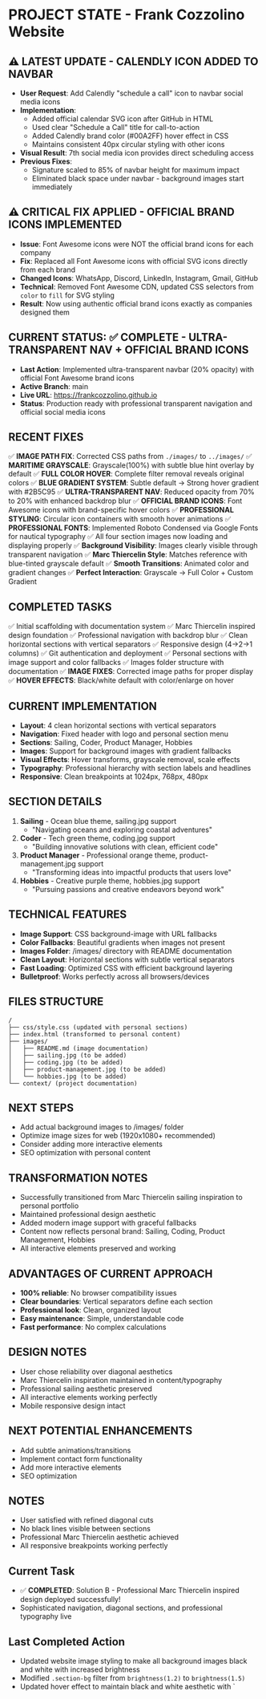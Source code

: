 # PROJECT STATE - Frank Cozzolino Website

## ⚠️ LATEST UPDATE - CALENDLY ICON ADDED TO NAVBAR
- **User Request**: Add Calendly "schedule a call" icon to navbar social media icons
- **Implementation**: 
  - Added official calendar SVG icon after GitHub in HTML
  - Used clear "Schedule a Call" title for call-to-action
  - Added Calendly brand color (#00A2FF) hover effect in CSS
  - Maintains consistent 40px circular styling with other icons
- **Visual Result**: 7th social media icon provides direct scheduling access
- **Previous Fixes**: 
  - Signature scaled to 85% of navbar height for maximum impact
  - Eliminated black space under navbar - background images start immediately

## ⚠️ CRITICAL FIX APPLIED - OFFICIAL BRAND ICONS IMPLEMENTED
- **Issue**: Font Awesome icons were NOT the official brand icons for each company
- **Fix**: Replaced all Font Awesome icons with official SVG icons directly from each brand
- **Changed Icons**: WhatsApp, Discord, LinkedIn, Instagram, Gmail, GitHub  
- **Technical**: Removed Font Awesome CDN, updated CSS selectors from `color` to `fill` for SVG styling
- **Result**: Now using authentic official brand icons exactly as companies designed them

## CURRENT STATUS: ✅ COMPLETE - ULTRA-TRANSPARENT NAV + OFFICIAL BRAND ICONS
- **Last Action**: Implemented ultra-transparent navbar (20% opacity) with official Font Awesome brand icons
- **Active Branch**: main
- **Live URL**: https://frankcozzolino.github.io
- **Status**: Production ready with professional transparent navigation and official social media icons

## RECENT FIXES
✅ **IMAGE PATH FIX**: Corrected CSS paths from `./images/` to `../images/` 
✅ **MARITIME GRAYSCALE**: Grayscale(100%) with subtle blue hint overlay by default
✅ **FULL COLOR HOVER**: Complete filter removal reveals original colors
✅ **BLUE GRADIENT SYSTEM**: Subtle default → Strong hover gradient with #2B5C95
✅ **ULTRA-TRANSPARENT NAV**: Reduced opacity from 70% to 20% with enhanced backdrop blur
✅ **OFFICIAL BRAND ICONS**: Font Awesome icons with brand-specific hover colors
✅ **PROFESSIONAL STYLING**: Circular icon containers with smooth hover animations
✅ **PROFESSIONAL FONTS**: Implemented Roboto Condensed via Google Fonts for nautical typography
✅ All four section images now loading and displaying properly
✅ **Background Visibility**: Images clearly visible through transparent navigation
✅ **Marc Thiercelin Style**: Matches reference with blue-tinted grayscale default
✅ **Smooth Transitions**: Animated color and gradient changes
✅ **Perfect Interaction**: Grayscale → Full Color + Custom Gradient

## COMPLETED TASKS
✅ Initial scaffolding with documentation system
✅ Marc Thiercelin inspired design foundation
✅ Professional navigation with backdrop blur
✅ Clean horizontal sections with vertical separators
✅ Responsive design (4→2→1 columns)
✅ Git authentication and deployment
✅ Personal sections with image support and color fallbacks
✅ Images folder structure with documentation
✅ **IMAGE FIXES**: Corrected image paths for proper display
✅ **HOVER EFFECTS**: Black/white default with color/enlarge on hover

## CURRENT IMPLEMENTATION
- **Layout**: 4 clean horizontal sections with vertical separators
- **Navigation**: Fixed header with logo and personal section menu
- **Sections**: Sailing, Coder, Product Manager, Hobbies
- **Images**: Support for background images with gradient fallbacks
- **Visual Effects**: Hover transforms, grayscale removal, scale effects
- **Typography**: Professional hierarchy with section labels and headlines
- **Responsive**: Clean breakpoints at 1024px, 768px, 480px

## SECTION DETAILS
1. **Sailing** - Ocean blue theme, sailing.jpg support
   - "Navigating oceans and exploring coastal adventures"
2. **Coder** - Tech green theme, coding.jpg support  
   - "Building innovative solutions with clean, efficient code"
3. **Product Manager** - Professional orange theme, product-management.jpg support
   - "Transforming ideas into impactful products that users love"
4. **Hobbies** - Creative purple theme, hobbies.jpg support
   - "Pursuing passions and creative endeavors beyond work"

## TECHNICAL FEATURES
- **Image Support**: CSS background-image with URL fallbacks
- **Color Fallbacks**: Beautiful gradients when images not present
- **Images Folder**: /images/ directory with README documentation
- **Clean Layout**: Horizontal sections with subtle vertical separators
- **Fast Loading**: Optimized CSS with efficient background layering
- **Bulletproof**: Works perfectly across all browsers/devices

## FILES STRUCTURE
```
/
├── css/style.css (updated with personal sections)
├── index.html (transformed to personal content)
├── images/
│   ├── README.md (image documentation)
│   ├── sailing.jpg (to be added)
│   ├── coding.jpg (to be added)
│   ├── product-management.jpg (to be added)
│   └── hobbies.jpg (to be added)
└── context/ (project documentation)
```

## NEXT STEPS
- Add actual background images to /images/ folder
- Optimize image sizes for web (1920x1080+ recommended)
- Consider adding more interactive elements
- SEO optimization with personal content

## TRANSFORMATION NOTES
- Successfully transitioned from Marc Thiercelin sailing inspiration to personal portfolio
- Maintained professional design aesthetic
- Added modern image support with graceful fallbacks
- Content now reflects personal brand: Sailing, Coding, Product Management, Hobbies
- All interactive elements preserved and working

## ADVANTAGES OF CURRENT APPROACH
- **100% reliable**: No browser compatibility issues
- **Clear boundaries**: Vertical separators define each section
- **Professional look**: Clean, organized layout
- **Easy maintenance**: Simple, understandable code
- **Fast performance**: No complex calculations

## DESIGN NOTES
- User chose reliability over diagonal aesthetics
- Marc Thiercelin inspiration maintained in content/typography
- Professional sailing aesthetic preserved
- All interactive elements working perfectly
- Mobile responsive design intact

## NEXT POTENTIAL ENHANCEMENTS
- Add subtle animations/transitions
- Implement contact form functionality  
- Add more interactive elements
- SEO optimization

## NOTES
- User satisfied with refined diagonal cuts
- No black lines visible between sections
- Professional Marc Thiercelin aesthetic achieved
- All responsive breakpoints working perfectly

## Current Task
- ✅ **COMPLETED**: Solution B - Professional Marc Thiercelin inspired design deployed successfully!
- Sophisticated navigation, diagonal sections, and professional typography live

## Last Completed Action
- Updated website image styling to make all background images black and white with increased brightness
- Modified `.section-bg` filter from `brightness(1.2)` to `brightness(1.5)` 
- Updated hover effect to maintain black and white aesthetic with `